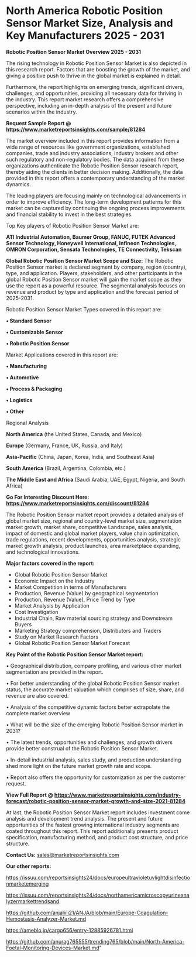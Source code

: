 # North America Robotic Position Sensor Market Size, Analysis and Key Manufacturers 2025 - 2031

<Strong> Robotic Position Sensor Market Overview 2025 - 2031</strong>

The rising technology in Robotic Position Sensor Market is also depicted in this research report. Factors that are boosting the growth of the market, and giving a positive push to thrive in the global market is explained in detail.

Furthermore, the report highlights on emerging trends, significant drivers, challenges, and opportunities, providing all necessary data for thriving in the industry. This report market research offers a comprehensive perspective, including an in-depth analysis of the present and future scenarios within the industry.

<strong>Request Sample Report @ <a href=https://www.marketreportsinsights.com/sample/81284>https://www.marketreportsinsights.com/sample/81284</a></strong>

The market overview included in this report provides information from a wide range of resources like government organizations, established companies, trade and industry associations, industry brokers and other such regulatory and non-regulatory bodies. The data acquired from these organizations authenticate the Robotic Position Sensor research report, thereby aiding the clients in better decision making. Additionally, the data provided in this report offers a contemporary understanding of the market dynamics.

The leading players are focusing mainly on technological advancements in order to improve efficiency. The long-term development patterns for this market can be captured by continuing the ongoing process improvements and financial stability to invest in the best strategies.

Top Key players of Robotic Position Sensor Market are:

<strong>ATI Industrial Automation, Baumer Group, FANUC, FUTEK Advanced Sensor Technology, Honeywell International, Infineon Technologies, OMRON Corporation, Sensata Technologies, TE Connectivity, Tekscan</strong>

<strong><b>Global Robotic Position Sensor Market Scope and Size:</b></strong>
The Robotic Position Sensor market is declared segment by company, region (country), type, and application. Players, stakeholders, and other participants in the global Robotic Position Sensor market will gain the market scope as they use the report as a powerful resource. The segmental analysis focuses on revenue and product by type and application and the forecast period of 2025-2031.

Robotic Position Sensor Market Types covered in this report are:

<strong>• Standard Sensor

• Customizable Sensor

• Robotic Position Sensor</strong>

Market Applications covered in this report are:

<strong>• Manufacturing

• Automotive

• Process & Packaging

• Logistics

• Other</strong> 

Regional Analysis

<strong>North America</strong> (the United States, Canada, and Mexico)

<strong>Europe</strong> (Germany, France, UK, Russia, and Italy)

<strong>Asia-Pacific</strong> (China, Japan, Korea, India, and Southeast Asia)

<strong>South America</strong> (Brazil, Argentina, Colombia, etc.)

<strong>The Middle East and Africa</strong> (Saudi Arabia, UAE, Egypt, Nigeria, and South Africa)

<strong>Go For Interesting Discount Here: <a href=https://www.marketreportsinsights.com/discount/81284>https://www.marketreportsinsights.com/discount/81284</a></strong>

The Robotic Position Sensor market report provides a detailed analysis of global market size, regional and country-level market size, segmentation market growth, market share, competitive Landscape, sales analysis, impact of domestic and global market players, value chain optimization, trade regulations, recent developments, opportunities analysis, strategic market growth analysis, product launches, area marketplace expanding, and technological innovations.

<strong><b>Major factors covered in the report:</b></strong>
<ul>
  <li>Global Robotic Position Sensor Market </li>
  <li>Economic Impact on the Industry</li>
  <li>Market Competition in terms of Manufacturers</li>
  <li>Production, Revenue (Value) by geographical segmentation</li>
  <li>Production, Revenue (Value), Price Trend by Type</li>
  <li>Market Analysis by Application</li>
  <li>Cost Investigation</li>
  <li>Industrial Chain, Raw material sourcing strategy and Downstream Buyers</li>
  <li>Marketing Strategy comprehension, Distributors and Traders</li>
  <li>Study on Market Research Factors</li>
  <li>Global Robotic Position Sensor Market Forecast</li>
</ul>

<strong><b>Key Point of the Robotic Position Sensor Market report:</b></strong>

• Geographical distribution, company profiling, and various other market segmentation are provided in the report.

• For better understanding of the global Robotic Position Sensor market status, the accurate market valuation which comprises of size, share, and revenue are also covered.

• Analysis of the competitive dynamic factors better extrapolate the complete market overview

• What will be the size of the emerging Robotic Position Sensor market in 2031?

• The latest trends, opportunities and challenges, and growth drivers provide better construal of the Robotic Position Sensor Market.

• In-detail industrial analysis, sales study, and production understanding shed more light on the future market growth rate and scope.

• Report also offers the opportunity for customization as per the customer request.

<strong><b>View Full Report @ <a href=https://www.marketreportsinsights.com/industry-forecast/robotic-position-sensor-market-growth-and-size-2021-81284>https://www.marketreportsinsights.com/industry-forecast/robotic-position-sensor-market-growth-and-size-2021-81284</a></b></strong>


At last, the Robotic Position Sensor Market report includes investment come analysis and development trend analysis. The present and future opportunities of the fastest growing international industry segments are coated throughout this report. This report additionally presents product specification, manufacturing method, and product cost structure, and price structure.

<strong>Contact Us:</strong>
sales@marketreportsinsights.com

<strong>Our other reports:</strong>

<a href=https://issuu.com/reportsinsights24/docs/europeultravioletuvlightdisinfectionmarketemerging>https://issuu.com/reportsinsights24/docs/europeultravioletuvlightdisinfectionmarketemerging</a>

<a href=https://issuu.com/reportsinsights24/docs/northamericamicroscopyurineanalyzermarkettrendsand>https://issuu.com/reportsinsights24/docs/northamericamicroscopyurineanalyzermarkettrendsand</a>

<a href=https://github.com/anjaliiii21/ANJA/blob/main/Europe-Coagulation-Hemostasis-Analyzer-Market.md>https://github.com/anjaliiii21/ANJA/blob/main/Europe-Coagulation-Hemostasis-Analyzer-Market.md</a>

<a href=https://ameblo.jp/cargo656/entry-12885926781.html>https://ameblo.jp/cargo656/entry-12885926781.html</a>

<a href=https://github.com/anurag765555/trending765/blob/main/North-America-Foetal-Monitoring-Devices-Market.md>https://github.com/anurag765555/trending765/blob/main/North-America-Foetal-Monitoring-Devices-Market.md</a>"
